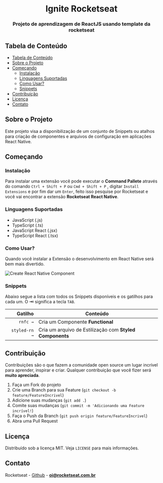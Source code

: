 <!-- PROJECT LOGO -->
<br />
<p align="center">
  <!-- <a href="https://rocketseat.com.br">
    <img src="https://raw.githubusercontent.com/Rocketseat/rocketseat-vscode-react-native-snippets/master/images/rocketseat_logo.png" alt="Logo">
  </a> -->

  <h1 align="center">Ignite Rocketseat</h1>
  <h3 align="center">Projeto de aprendizagem de ReactJS usando template da rocketseat</h3>
</p>

<!-- TABLE OF CONTENTS -->

## Tabela de Conteúdo

- [Tabela de Conteúdo](#tabela-de-conte%C3%BAdo)
- [Sobre o Projeto](#sobre-o-projeto)
- [Começando](#come%C3%A7ando)
  - [Instalação](#instala%C3%A7%C3%A3o)
  - [Linguagens Suportadas](#linguagens-suportadas)
  - [Como Usar?](#como-usar)
  - [Snippets](#snippets)
- [Contribuição](#contribui%C3%A7%C3%A3o)
- [Licença](#licen%C3%A7a)
- [Contato](#contato)

<!-- ABOUT THE PROJECT -->

## Sobre o Projeto

Este projeto visa a disponibilização de um conjunto de Snippets ou atalhos para criação de componentes e arquivos de configuração em aplicações React Native.

## Começando

### Instalação

Para instalar uma extensão você pode executar o **Command Pallete** através do comando `Ctrl + Shift + P` ou `Cmd + Shift + P` , digitar `Install Extensions` e por fim dar um `Enter`, feito isso pesquise por Rocketseat e você vai encontrar a extensão **Rocketseat React Native**.

### Linguagens Suportadas

- JavaScript (.js)
- TypeScript (.ts)
- JavaScript React (.jsx)
- TypeScript React (.tsx)

### Como Usar?

Quando você instalar a Extensão o desenvolvimento em React Native será bem mais divertido.

![Create React Native Component](https://raw.githubusercontent.com/Rocketseat/rocketseat-vscode-react-native-snippets/master/images/component.gif)

### Snippets

Abaixo segue a lista com todos os Snippets disponíveis e os gatilhos para cada um. O **⇥** significa a tecla `TAB`.

|                 Gatilho | Conteúdo                                                                      |
| ----------------------: | ----------------------------------------------------------------------------- |
|                `rnfc →` | Cria um Componente **Functional**                                             |
|           `styled-rn →` | Cria um arquivo de Estilização com **Styled Components**                      |

<!-- CONTRIBUTING -->

## Contribuição

Contribuições são o que fazem a comunidade open source um lugar incrível para aprender, inspirar e criar. Qualquer contribuição que você fizer será **muito apreciada**.

1. Faça um Fork do projeto
2. Crie uma Branch para sua Feature (`git checkout -b feature/FeatureIncrivel`)
3. Adicione suas mudanças (`git add .`)
4. Comite suas mudanças (`git commit -m 'Adicionando uma Feature incrível!`)
5. Faça o Push da Branch (`git push origin feature/FeatureIncrivel`)
6. Abra uma Pull Request

<!-- LICENSE -->

## Licença

Distribuído sob a licença MIT. Veja `LICENSE` para mais informações.

<!-- CONTACT -->

## Contato

Rocketseat - [Github](https://github.com/rocketseat) - **oi@rocketseat.com.br**
